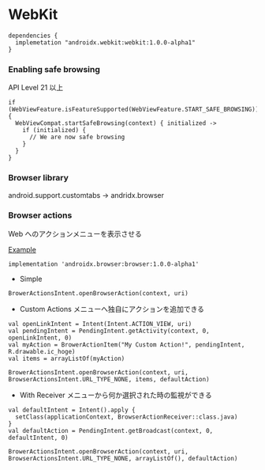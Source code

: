 # WebKit

```
dependencies {
  implemetation "androidx.webkit:webkit:1.0.0-alpha1"
}
```

### Enabling safe browsing
API Level 21 以上

```
if (WebViewFeature.isFeatureSupported(WebViewFeature.START_SAFE_BROWSING)) {
  WebViewCompat.startSafeBrowsing(context) { initialized -> 
    if (initialized) {
      // We are now safe browsing
    }
  }
}
```

### Browser library
android.support.customtabs -> andridx.browser

### Browser actions
Web へのアクションメニューを表示させる

[Example](https://github.com/NUmeroAndDev/BrowserActionsExample-android)

```
implementation 'androidx.browser:browser:1.0.0-alpha1'
```

* Simple
```
BrowerActionsIntent.openBrowserAction(context, uri)
```

* Custom Actions
メニューへ独自にアクションを追加できる
```
val openLinkIntent = Intent(Intent.ACTION_VIEW, uri)
val pendingIntent = PendingIntent.getActivity(context, 0, openLinkIntent, 0)
val myAction = BrowerActionItem("My Custom Action!", pendingIntent, R.drawable.ic_hoge)
val items = arrayListOf(myAction)

BrowerActionsIntent.openBrowserAction(context, uri, BrowserActionsIntent.URL_TYPE_NONE, items, defaultAction)
```

* With Receiver
メニューから何か選択された時の監視ができる
```
val defaultIntent = Intent().apply {
  setClass(applicationContext, BrowserActionReceiver::class.java)
}
val defaultAction = PendingIntent.getBroadcast(context, 0, defaultIntent, 0)

BrowerActionsIntent.openBrowserAction(context, uri, BrowserActionsIntent.URL_TYPE_NONE, arrayListOf(), defaultAction)

```
